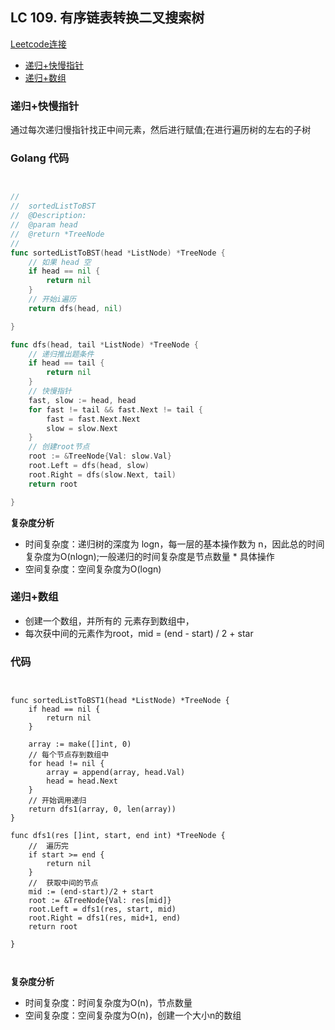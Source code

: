 ## LC 109. 有序链表转换二叉搜索树
[Leetcode连接](https://leetcode.cn/problems/convert-sorted-list-to-binary-search-tree/)

- [递归+快慢指针](#solution1)
- [递归+数组](#solution2)

### <span id="solution1">递归+快慢指针</span>

通过每次递归慢指针找正中间元素，然后进行赋值;在进行遍历树的左右的子树

### Golang 代码

``` go


//
//  sortedListToBST
//  @Description:
//  @param head
//  @return *TreeNode
//
func sortedListToBST(head *ListNode) *TreeNode {
	// 如果 head 空
	if head == nil {
		return nil
	}
	// 开始i遍历
	return dfs(head, nil)

}

func dfs(head, tail *ListNode) *TreeNode {
	// 递归推出题条件
	if head == tail {
		return nil
	}
	// 快慢指针
	fast, slow := head, head
	for fast != tail && fast.Next != tail {
		fast = fast.Next.Next
		slow = slow.Next
	}
	// 创建root节点
	root := &TreeNode{Val: slow.Val}
	root.Left = dfs(head, slow)
	root.Right = dfs(slow.Next, tail)
	return root

}


```

**复杂度分析**
- 时间复杂度：递归树的深度为 logn，每一层的基本操作数为 n，因此总的时间复杂度为O(nlogn);一般递归的时间复杂度是节点数量 * 具体操作
- 空间复杂度：空间复杂度为O(logn)





### <span id="solution2">递归+数组</span>

- 创建一个数组，并所有的 元素存到数组中，
- 每次获中间的元素作为root，mid = (end - start) / 2 + star

### 代码


``` go（此处换成你的语言，比如js，py 等）


func sortedListToBST1(head *ListNode) *TreeNode {
	if head == nil {
		return nil
	}

	array := make([]int, 0)
	// 每个节点存到数组中
	for head != nil {
		array = append(array, head.Val)
		head = head.Next
	}
	// 开始调用递归
	return dfs1(array, 0, len(array))
}

func dfs1(res []int, start, end int) *TreeNode {
	//  遍历完
	if start >= end {
		return nil
	}
	//  获取中间的节点
	mid := (end-start)/2 + start
	root := &TreeNode{Val: res[mid]}
	root.Left = dfs1(res, start, mid)
	root.Right = dfs1(res, mid+1, end)
	return root

}



```

**复杂度分析**
- 时间复杂度：时间复杂度为O(n)，节点数量
- 空间复杂度：空间复杂度为O(n)，创建一个大小n的数组






